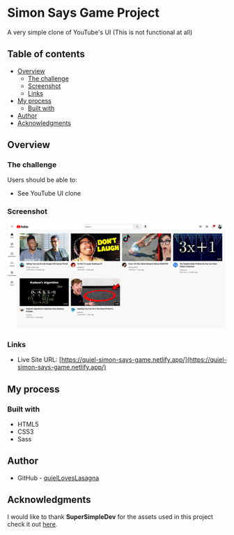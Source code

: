 # Simon Says Game Project

A very simple clone of YouTube's UI (This is not functional at all)

## Table of contents

- [Overview](#overview)
  - [The challenge](#the-challenge)
  - [Screenshot](#screenshot)
  - [Links](#links)
- [My process](#my-process)
  - [Built with](#built-with)
- [Author](#author)
- [Acknowledgments](#acknowledgments)

## Overview

### The challenge

Users should be able to:

- See YouTube UI clone

### Screenshot

![Project Overview](./assets/preview-1.png)

### Links

- Live Site URL: [https://quiel-simon-says-game.netlify.app/](https://quiel-simon-says-game.netlify.app/)

## My process

### Built with

- HTML5
- CSS3
- Sass

## Author

- GitHub - [quielLovesLasagna](https://github.com/quielLovesLasagna)

## Acknowledgments

I would like to thank **SuperSimpleDev** for the assets used in this project check it out [here](https://github.com/SuperSimpleDev/html-css-course-2022/tree/main/2-copy-of-code/lesson-17).

